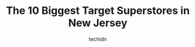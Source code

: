 ---
layout: ampstory
image: https://i0.wp.com/paketmu.com/wp-content/uploads/2023/06/target-0-in-new-jersey-1686366388.jpeg?resize=640,853
author: techidn
featured: false
description: Explore the diverse Target Superstore scene in New Jersey, home to an incredible selection of 10 establishments catering to every taste. Whether youre in search of iconic favorites or undis
title: The 10 Biggest Target Superstores in New Jersey
cover:
   title: The 10 Biggest Target Superstores in New Jersey
   subtitle: RICKPATE
   background: https://paketmu.com/wp-content/uploads/2023/06/target-0-in-new-jersey-1686366388.jpeg

pages: 
 - layout: thirds
   top: <h1>#1 Target</h1>
   bottom: "<p>Great departmental store. Even the staff is so good and helpful. It has so many goods for you from so many categories be it home, travel, technology, clothing, home decor</p>"
   background: https://paketmu.com/wp-content/uploads/2023/06/target-1-in-new-jersey-1686366389.jpeg
   backgroundblur: true
 - layout: thirds
   top: <h1>#2 Target</h1>
   bottom: "<p>I really do like target but I have to plan to have enough time and energy when I go there that when I am done shopping I still have time to wait on a very long checkout l</p>"
   background: https://paketmu.com/wp-content/uploads/2023/06/target-2-in-new-jersey-1686366390.jpeg
   cta:
      link: https://paketmu.com/the-10-biggest-target-superstores-in-new-jersey/
      text: The 10 Biggest Target Superstores in New Jersey
 - layout: thirds
   top: <h1>#3 Target</h1>
   bottom: "<p>My reason for visiting is to purchase soft scrub. I spent all weekend going to Vostco, Walgreens,  CVS and Home Depot to find this product. Its the only thing I use to c</p>"
   background: https://paketmu.com/wp-content/uploads/2023/06/target-3-in-new-jersey-1686366390.jpeg
   cta:
      link: https://paketmu.com/the-10-biggest-target-superstores-in-new-jersey/
      text: The 10 Biggest Target Superstores in New Jersey
 - layout: thirds
   top: <h1>#4 Target</h1>
   bottom: "<p>7101 Tonnele Ave, North Bergen, NJ 07047, United States</p>"
   background: https://images.unsplash.com/photo-1509114397022-ed747cca3f65?ixlib=rb-4.0.3&ixid=MnwxMjA3fDB8MHxwaG90by1wYWdlfHx8fGVufDB8fHx8&auto=format&fit=crop&w=640&h=853&q=80
   cta:
      link: https://paketmu.com/the-10-biggest-target-superstores-in-new-jersey/
      text: The 10 Biggest Target Superstores in New Jersey
 - layout: thirds
   top: <h1>#5 Target</h1>
   bottom: "<p>632 US-46 E, Fairfield, NJ 07004, United States</p>"
   background: https://images.unsplash.com/photo-1553949345-eb786bb3f7ba?ixlib=rb-4.0.3&ixid=MnwxMjA3fDB8MHxwaG90by1wYWdlfHx8fGVufDB8fHx8&auto=format&fit=crop&w=640&h=853&q=80
   cta:
      link: https://paketmu.com/the-10-biggest-target-superstores-in-new-jersey/
      text: The 10 Biggest Target Superstores in New Jersey
 - layout: thirds
   top: <h1>#6 Target</h1>
   bottom: "<p>2105 NJ-35, Middletown Township, NJ 07748, United States</p>"
   background: https://images.unsplash.com/photo-1557672172-298e090bd0f1?ixlib=rb-4.0.3&ixid=MnwxMjA3fDB8MHxwaG90by1wYWdlfHx8fGVufDB8fHx8&auto=format&fit=crop&w=640&h=853&q=80
   cta:
      link: https://paketmu.com/the-10-biggest-target-superstores-in-new-jersey/
      text: The 10 Biggest Target Superstores in New Jersey
 - layout: thirds
   top: <h1>#7 Target</h1>
   bottom: "<p>45 Central Ave, Clark, NJ 07066, United States</p>"
   background: https://images.unsplash.com/photo-1609083590460-7b8cc0ca65f8?ixlib=rb-4.0.3&ixid=MnwxMjA3fDB8MHxwaG90by1wYWdlfHx8fGVufDB8fHx8&auto=format&fit=crop&w=640&h=853&q=80
   cta:
      link: https://paketmu.com/the-10-biggest-target-superstores-in-new-jersey/
      text: The 10 Biggest Target Superstores in New Jersey
 - layout: thirds
   middle: Continue reading...
   background: https://images.unsplash.com/photo-1527067829737-402993088e6b?ixlib=rb-4.0.3&ixid=MnwxMjA3fDB8MHxwaG90by1wYWdlfHx8fGVufDB8fHx8&auto=format&fit=crop&w=640&h=853&q=80
   cta:
      link: https://paketmu.com/the-10-biggest-target-superstores-in-new-jersey/
      text: The 10 Biggest Target Superstores in New Jersey
      
---